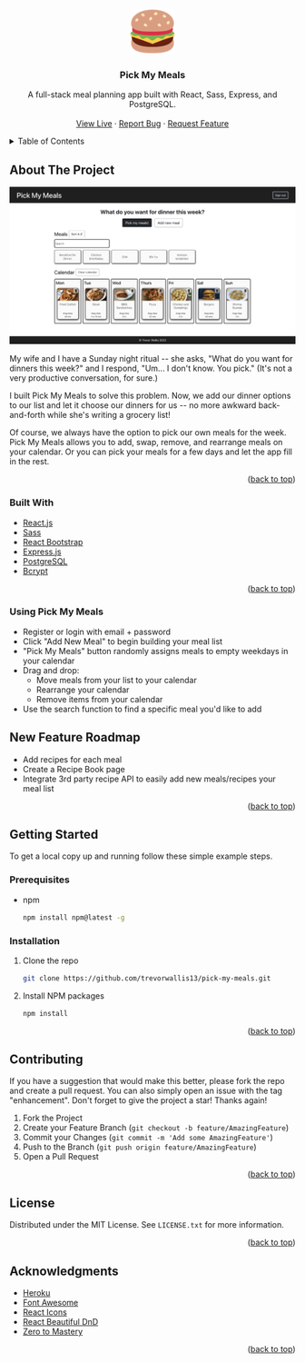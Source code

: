 <div id="top"></div>
<!--
*** Thanks for checking out the Best-README-Template. If you have a suggestion
*** that would make this better, please fork the repo and create a pull request
*** or simply open an issue with the tag "enhancement".
*** Don't forget to give the project a star!
*** Thanks again! Now go create something AMAZING! :D
-->


<!-- PROJECT LOGO -->
<br />
<div align="center">
  <a href="https://pickmymeals.herokuapp.com/">
    <img src="public/logo.png" alt="Logo" width="80" height="80">
  </a>

  <h3 align="center">Pick My Meals</h3>

  <p align="center">
    A full-stack meal planning app built with React, Sass, Express, and PostgreSQL.
    <br />
    <br />
    <a href="https://pickmymeals.herokuapp.com/">View Live</a>
    ·
    <a href="https://github.com/trevorwallis13/pick-my-meals/issues">Report Bug</a>
    ·
    <a href="https://github.com/trevorwallis13/pick-my-meals/issues">Request Feature</a>
  </p>
</div>



<!-- TABLE OF CONTENTS -->
<details>
  <summary>Table of Contents</summary>
  <ol>
    <li>
      <a href="#about-the-project">About The Project</a>
      <ul>
        <li><a href="#built-with">Built With</a></li>
      </ul>
    </li>
    <li>
      <a href="#using-pick-my-meals">Using Pick My Meals</a>
      <ul>
        <li><a href="#new-feature-roadmap">New Feature Roadmap</a></li>
        <li><a href="#installation">Installation</a></li>
      </ul>
    </li>
    <li><a href="#contributing">Contributing</a></li>
    <li><a href="#license">License</a></li>
    <li><a href="#acknowledgments">Acknowledgments</a></li>
  </ol>
</details> 



<!-- ABOUT THE PROJECT -->
## About The Project

[![Pick My Meals Screen Shot][product-screenshot]](https://pickmymeals.herokuapp.com)

My wife and I have a Sunday night ritual -- she asks, "What do you want for dinners this week?" and I respond, "Um... I don't know. You pick." (It's not a very productive conversation, for sure.)

I built Pick My Meals to solve this problem. Now, we add our dinner options to our list and let it choose our dinners for us -- no more awkward back-and-forth while she's writing a grocery list!

Of course, we always have the option to pick our own meals for the week. Pick My Meals allows you to add, swap, remove, and rearrange meals on your calendar. Or you can pick your meals for a few days and let the app fill in the rest. 

<p align="right">(<a href="#top">back to top</a>)</p>


### Built With

* [React.js](https://reactjs.org/)
* [Sass](https://sass-lang.com/)
* [React Bootstrap](https://react-bootstrap.github.io/)
* [Express.js](https://expressjs.com/)
* [PostgreSQL](https://www.postgresql.org/)
* [Bcrypt](https://www.npmjs.com/package/bcryptjs)

<p align="right">(<a href="#top">back to top</a>)</p>



### Using Pick My Meals

* Register or login with email + password
* Click "Add New Meal" to begin building your meal list 
* "Pick My Meals" button randomly assigns meals to empty weekdays in your calendar
* Drag and drop: 
    * Move meals from your list to your calendar
    * Rearrange your calendar
    * Remove items from your calendar
* Use the search function to find a specific meal you'd like to add


<!-- ROADMAP -->
## New Feature Roadmap

- Add recipes for each meal
- Create a Recipe Book page
- Integrate 3rd party recipe API to easily add new meals/recipes your meal list


<p align="right">(<a href="#top">back to top</a>)</p>

<!-- GETTING STARTED -->
## Getting Started

To get a local copy up and running follow these simple example steps.

### Prerequisites

* npm
  ```sh
  npm install npm@latest -g
  ```

### Installation

1. Clone the repo
   ```sh
   git clone https://github.com/trevorwallis13/pick-my-meals.git
   ```
2. Install NPM packages
   ```sh
   npm install
   ```

<p align="right">(<a href="#top">back to top</a>)</p>



<!-- CONTRIBUTING -->
## Contributing

If you have a suggestion that would make this better, please fork the repo and create a pull request. You can also simply open an issue with the tag "enhancement".
Don't forget to give the project a star! Thanks again!

1. Fork the Project
2. Create your Feature Branch (`git checkout -b feature/AmazingFeature`)
3. Commit your Changes (`git commit -m 'Add some AmazingFeature'`)
4. Push to the Branch (`git push origin feature/AmazingFeature`)
5. Open a Pull Request

<p align="right">(<a href="#top">back to top</a>)</p>



<!-- LICENSE -->
## License

Distributed under the MIT License. See `LICENSE.txt` for more information.

<p align="right">(<a href="#top">back to top</a>)</p>


<!-- ACKNOWLEDGMENTS -->
## Acknowledgments


* [Heroku](https://heroku.com)
* [Font Awesome](https://fontawesome.com)
* [React Icons](https://react-icons.github.io/react-icons/search)
* [React Beautiful DnD](https://github.com/atlassian/react-beautiful-dnd)
* [Zero to Mastery](https://zerotomastery.io/)

<p align="right">(<a href="#top">back to top</a>)</p>



<!-- MARKDOWN LINKS & IMAGES -->
<!-- https://www.markdownguide.org/basic-syntax/#reference-style-links -->
[product-screenshot]: public/full-screenshot.png
